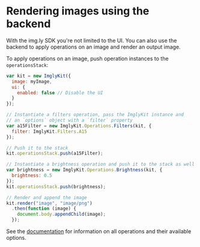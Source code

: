 # Rendering images using the backend

With the img.ly SDK you're not limited to the UI. You can also use the backend
to apply operations on an image and render an output image.

To apply operations on an image, push operation instances to the `operationsStack`:

```js
var kit = new ImglyKit({
  image: myImage,
  ui: {
    enabled: false // Disable the UI
  }
});

// Instantiate a filters operation, pass the ImglyKit instance and
// an `options` object with a `filter` property
var a15Filter = new ImglyKit.Operations.Filters(kit, {
  filter: ImglyKit.Filters.A15
});

// Push it to the stack
kit.operationsStack.push(a15Filter);

// Instantiate a brightness operation and push it to the stack as well
var brightness = new ImglyKit.Operations.Brightness(kit, {
  brightness: 0.5
});
kit.operationsStack.push(brightness);

// Render and append the image
kit.render("image", "image/png")
  .then(function (image) {
    document.body.appendChild(image);
  });
```

See the [documentation](http://sdk.img.ly/docs/html5) for information on all
operations and their available options.
